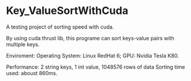 # Key_ValueSortWithCuda

A testing project of sorting speed with cuda.

By using cuda thrust lib, this programe can sort keys-value pairs with multiple keys.

Enviroment:
Operating System: Linux RedHat 6; 
GPU: Nvidia Tesla K80.

Performance:
2 string keys, 1 int value, 1048576 rows of data
Sorting time used: aboust 860ms.
